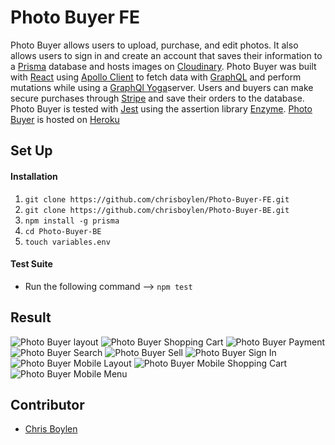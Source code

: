 # Photo Buyer FE

Photo Buyer allows users to upload, purchase, and edit photos. It also allows users to sign in and create an account that saves their information to a [Prisma](https://www.prisma.io/) database and hosts images on [Cloudinary](https://cloudinary.com/). Photo Buyer was built with [React](https://reactjs.org/) using [Apollo Client](https://www.apollographql.com/docs/react/) to fetch data with [GraphQL](https://graphql.org/) and perform mutations while using a [GraphQl Yoga](https://github.com/prisma/graphql-yoga)server. Users and buyers can make secure purchases through [Stripe](https://stripe.com/) and save their orders to the database. Photo Buyer is tested with [Jest](https://jestjs.io/) using the assertion library [Enzyme](https://airbnb.io/enzyme/). [Photo Buyer](https://photo-buyer-fe-prod.herokuapp.com/) is hosted on [Heroku](https://dashboard.heroku.com/apps)

## Set Up

#### Installation

1.  `git clone https://github.com/chrisboylen/Photo-Buyer-FE.git`
1.  `git clone https://github.com/chrisboylen/Photo-Buyer-BE.git`
1.  `npm install -g prisma`
1.  `cd Photo-Buyer-BE`
1.  `touch variables.env`

#### Test Suite

- Run the following command --> `npm test`

## Result

![Photo Buyer layout](static/home-web.png)
![Photo Buyer Shopping Cart](static/cart-web.png)
![Photo Buyer Payment](static/payment-web.png)
![Photo Buyer Search](static/search-web.png)
![Photo Buyer Sell](static/sell-web.png)
![Photo Buyer Sign In](static/signin-web.png)
![Photo Buyer Mobile Layout](static/home-mobile.png)
![Photo Buyer Mobile Shopping Cart](static/cart-mobile.png)
![Photo Buyer Mobile Menu](static/menu-mobile.png)

## Contributor

- [Chris Boylen](https://github.com/chrisboylen)
